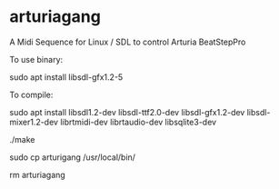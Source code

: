 # arturiagang
A Midi Sequence for Linux / SDL to control Arturia BeatStepPro

To use binary:

sudo apt install libsdl-gfx1.2-5

To compile:

sudo apt install libsdl1.2-dev libsdl-ttf2.0-dev libsdl-gfx1.2-dev libsdl-mixer1.2-dev librtmidi-dev librtaudio-dev libsqlite3-dev

./make

sudo cp arturigang /usr/local/bin/

rm arturiagang

